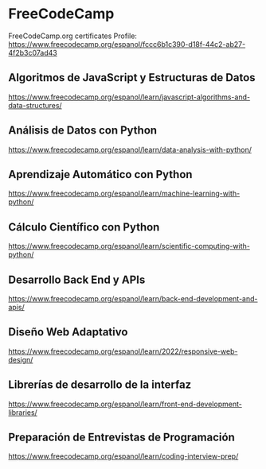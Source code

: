 # FreeCodeCamp
FreeCodeCamp.org certificates
Profile: https://www.freecodecamp.org/espanol/fccc6b1c390-d18f-44c2-ab27-4f2b3c07ad43


## Algoritmos de JavaScript y Estructuras de Datos
https://www.freecodecamp.org/espanol/learn/javascript-algorithms-and-data-structures/

## Análisis de Datos con Python
https://www.freecodecamp.org/espanol/learn/data-analysis-with-python/

## Aprendizaje Automático con Python
https://www.freecodecamp.org/espanol/learn/machine-learning-with-python/

## Cálculo Científico con Python
https://www.freecodecamp.org/espanol/learn/scientific-computing-with-python/

## Desarrollo Back End y APIs
https://www.freecodecamp.org/espanol/learn/back-end-development-and-apis/

## Diseño Web Adaptativo
https://www.freecodecamp.org/espanol/learn/2022/responsive-web-design/

## Librerías de desarrollo de la interfaz
https://www.freecodecamp.org/espanol/learn/front-end-development-libraries/

## Preparación de Entrevistas de Programación
https://www.freecodecamp.org/espanol/learn/coding-interview-prep/
